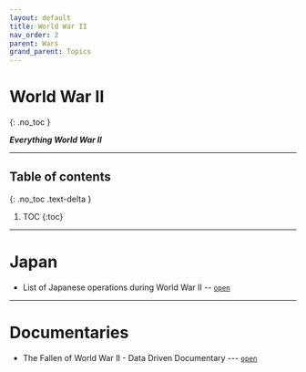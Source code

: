 ```yaml
---
layout: default
title: World War II
nav_order: 2
parent: Wars
grand_parent: Topics
---
```


# World War II
{: .no_toc }

__*Everything World War II*__

---

## Table of contents
{: .no_toc .text-delta }

1. TOC
{:toc}

---

# Japan

- List of Japanese operations during World War II -- [`open`](https://military-history.fandom.com/wiki/List_of_Japanese_operations_during_World_War_II)

---

# Documentaries

- The Fallen of World War II - Data Driven Documentary --- [`open`](http://www.fallen.io/ww2/)

